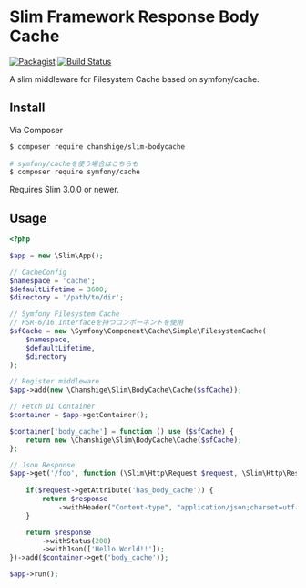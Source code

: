 # Slim Framework Response Body Cache

[![Packagist](https://img.shields.io/badge/packagist-v0.0.1-blue.svg)](https://packagist.org/packages/chanshige/slim-bodycache)
[![Build Status](https://travis-ci.org/chanshige/Slim-BodyCache.svg?branch=master)](https://travis-ci.org/chanshige/Slim-BodyCache)

  
A slim middleware for Filesystem Cache based on symfony/cache.  
  
## Install

Via Composer  

``` bash
$ composer require chanshige/slim-bodycache
  
# symfony/cacheを使う場合はこちらも   
$ composer require symfony/cache
```

Requires Slim 3.0.0 or newer.

## Usage

```php
<?php

$app = new \Slim\App();

// CacheConfig
$namespace = 'cache';
$defaultLifetime = 3600;
$directory = '/path/to/dir';

// Symfony Filesystem Cache
// PSR-6/16 Interfaceを持つコンポーネントを使用
$sfCache = new \Symfony\Component\Cache\Simple\FilesystemCache(
    $namespace,
    $defaultLifetime,
    $directory
);

// Register middleware
$app->add(new \Chanshige\Slim\BodyCache\Cache($sfCache));

// Fetch DI Container
$container = $app->getContainer();

$container['body_cache'] = function () use ($sfCache) {
    return new \Chanshige\Slim\BodyCache\Cache($sfCache);
};

// Json Response
$app->get('/foo', function (\Slim\Http\Request $request, \Slim\Http\Response $response) {
    
    if($request->getAttribute('has_body_cache')) {
        return $response
            ->withHeader("Content-type", "application/json;charset=utf-8");
    }

    return $response
        ->withStatus(200)
        ->withJson(['Hello World!!']);
})->add($container->get('body_cache'));

$app->run();
```